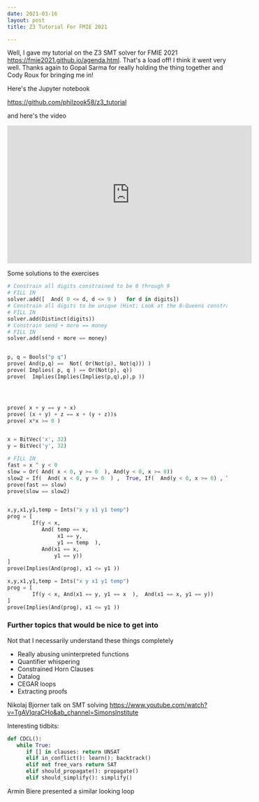 ```yaml
---
date: 2021-03-16 
layout: post
title: Z3 Tutorial For FMIE 2021

---
```


Well, I gave my tutorial on the Z3 SMT solver for FMIE 2021 <https://fmie2021.github.io/agenda.html>. That's a load off! I think it went very well. Thanks again to Gopal Sarma for really holding the thing together and Cody Roux for bringing me in!

Here's the Jupyter notebook

<https://github.com/philzook58/z3_tutorial>

and here's the video

<iframe width="560" height="315" src="https://www.youtube.com/embed/56IIrBZy9Rc" frameborder="0" allow="accelerometer; autoplay; clipboard-write; encrypted-media; gyroscope; picture-in-picture" allowfullscreen></iframe>


Some solutions to the exercises

```python
# Constrain all digits constrained to be 0 through 9
# FILL IN
solver.add([  And( 0 <= d, d <= 9 )   for d in digits])
# Constrain all digits to be unique (Hint: Look at the 8-Queens constraints. Anything useful?)
# FILL IN
solver.add(Distinct(digits))
# Constrain send + more == money
# FILL IN
solver.add(send + more == money)


p, q = Bools("p q")
prove( And(p,q) ==  Not( Or(Not(p), Not(q))) )
prove( Implies( p, q ) == Or(Not(p), q))
prove(  Implies(Implies(Implies(p,q),p),p ))




prove( x + y == y + x)
prove( (x + y) + z == x + (y + z))s
prove( x*x >= 0 )


x = BitVec('x', 32)
y = BitVec('y', 32)

# FILL IN
fast = x ^ y < 0
slow = Or( And( x < 0, y >= 0  ), And(y < 0, x >= 0))
slow2 = If(  And( x < 0, y >= 0  ) ,  True, If(  And(y < 0, x >= 0) , True, False) )
prove(fast == slow)
prove(slow == slow2)


x,y,x1,y1,temp = Ints("x y x1 y1 temp")
prog = [
        If(y < x, 
           And( temp == x,
                x1 == y,
                y1 == temp  ),
           And(x1 == x,
               y1 == y))
]
prove(Implies(And(prog), x1 <= y1 ))

x,y,x1,y1,temp = Ints("x y x1 y1 temp")
prog = [
        If(y < x, And(x1 == y, y1 == x  ),  And(x1 == x, y1 == y))
]
prove(Implies(And(prog), x1 <= y1 ))

```




### Further topics that would be nice to get into
Not that I necessarily understand these things completely

- Really abusing uninterpreted functions
- Quantifier whispering
- Constrained Horn Clauses
- Datalog
- CEGAR loops
- Extracting proofs

Nikolaj Bjorner talk on SMT solving
https://www.youtube.com/watch?v=TgAVIqraCHo&ab_channel=SimonsInstitute

Interesting tidbits:

```python
def CDCL():
   while True:
      if [] in clauses: return UNSAT
      elif in_conflict(): learn(); backtrack()
      elif not free_vars return SAT
      elif should_propagate(): propagate()
      elif should_simplify(): simplify()

```

Armin Biere presented a similar looking loop
